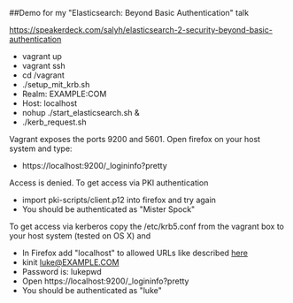 ##Demo for my "Elasticsearch: Beyond Basic Authentication" talk

https://speakerdeck.com/salyh/elasticsearch-2-security-beyond-basic-authentication

* vagrant up
* vagrant ssh
* cd /vagrant
* ./setup_mit_krb.sh
 * Realm: EXAMPLE:COM
 * Host: localhost
* nohup ./start_elasticsearch.sh &
* ./kerb_request.sh

Vagrant exposes the ports 9200 and 5601. Open firefox on your host system and type:

* https://localhost:9200/_logininfo?pretty

Access is denied. To get access via PKI authentication

* import pki-scripts/client.p12 into firefox and try again
* You should be authenticated as "Mister Spock"

To get access via kerberos copy the /etc/krb5.conf from the vagrant box to your host system (tested on OS X) and

* In Firefox add "localhost" to allowed URLs like described [here](https://ping.force.com/Support/PingFederate/Integrations/How-to-configure-supported-browsers-for-Kerberos-NTLM)
* kinit luke@EXAMPLE.COM
* Password is: lukepwd
* Open https://localhost:9200/_logininfo?pretty
* You should be authenticated as "luke"
